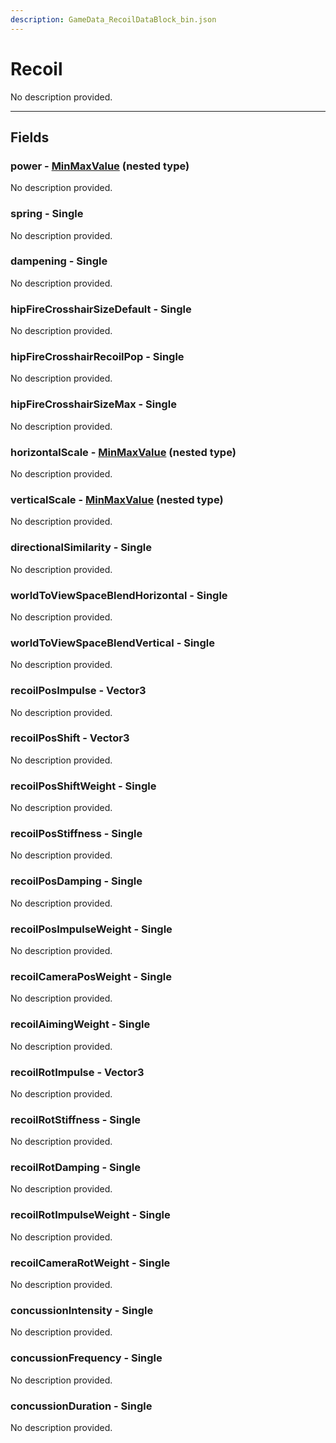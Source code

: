 ```yaml
---
description: GameData_RecoilDataBlock_bin.json
---
```


# Recoil

No description provided.

***

## Fields

### power - [MinMaxValue](../../nested-types/minmaxvalue.md) (nested type)

No description provided.

### spring - Single

No description provided.

### dampening - Single

No description provided.

### hipFireCrosshairSizeDefault - Single

No description provided.

### hipFireCrosshairRecoilPop - Single

No description provided.

### hipFireCrosshairSizeMax - Single

No description provided.

### horizontalScale - [MinMaxValue](../../nested-types/minmaxvalue.md) (nested type)

No description provided.

### verticalScale - [MinMaxValue](../../nested-types/minmaxvalue.md) (nested type)

No description provided.

### directionalSimilarity - Single

No description provided.

### worldToViewSpaceBlendHorizontal - Single

No description provided.

### worldToViewSpaceBlendVertical - Single

No description provided.

### recoilPosImpulse - Vector3

No description provided.

### recoilPosShift - Vector3

No description provided.

### recoilPosShiftWeight - Single

No description provided.

### recoilPosStiffness - Single

No description provided.

### recoilPosDamping - Single

No description provided.

### recoilPosImpulseWeight - Single

No description provided.

### recoilCameraPosWeight - Single

No description provided.

### recoilAimingWeight - Single

No description provided.

### recoilRotImpulse - Vector3

No description provided.

### recoilRotStiffness - Single

No description provided.

### recoilRotDamping - Single

No description provided.

### recoilRotImpulseWeight - Single

No description provided.

### recoilCameraRotWeight - Single

No description provided.

### concussionIntensity - Single

No description provided.

### concussionFrequency - Single

No description provided.

### concussionDuration - Single

No description provided.
